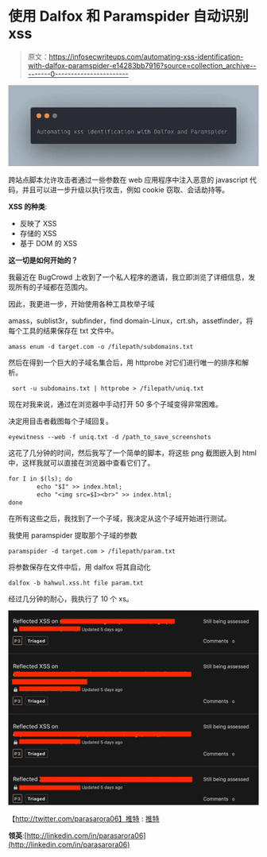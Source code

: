 # 使用 Dalfox 和 Paramspider 自动识别 xss

> 原文：<https://infosecwriteups.com/automating-xss-identification-with-dalfox-paramspider-e14283bb7916?source=collection_archive---------0----------------------->

![](img/e6533cddd30ec4748a3b6b226f619874.png)

跨站点脚本允许攻击者通过一些参数在 web 应用程序中注入恶意的 javascript 代码，并且可以进一步升级以执行攻击，例如 cookie 窃取、会话劫持等。

**XSS 的种类**:

*   反映了 XSS
*   存储的 XSS
*   基于 DOM 的 XSS

**这一切是如何开始的？**

我最近在 BugCrowd 上收到了一个私人程序的邀请，我立即浏览了详细信息，发现所有的子域都在范围内。

因此，我更进一步，开始使用各种工具枚举子域

amass，sublist3r，subfinder，find domain-Linux，crt.sh，assetfinder，将每个工具的结果保存在 txt 文件中。

```
amass enum -d target.com -o /filepath/subdomains.txt
```

然后在得到一个巨大的子域名集合后，用 httprobe 对它们进行唯一的排序和解析。

```
 sort -u subdomains.txt | httprobe > /filepath/uniq.txt
```

现在对我来说，通过在浏览器中手动打开 50 多个子域变得非常困难。

决定用目击者截图每个子域回复。

```
eyewitness --web -f uniq.txt -d /path_to_save_screenshots
```

这花了几分钟的时间，然后我写了一个简单的脚本，将这些 png 截图嵌入到 html 中，这样我就可以直接在浏览器中查看它们了。

```
for I in $(ls); do 
        echo "$I" >> index.html;
        echo "<img src=$I><br>" >> index.html;
done
```

在所有这些之后，我找到了一个子域，我决定从这个子域开始进行测试。

我使用 paramspider 提取那个子域的参数

```
paramspider -d target.com > /filepath/param.txt
```

将参数保存在文件中后，用 dalfox 将其自动化

```
dalfox -b hahwul.xss.ht file param.txt
```

经过几分钟的耐心，我执行了 10 个 xs。

![](img/ac61ae4405277967d0b55a0a5ca2e2be.png)

【http://twitter.com/parasarora06】推特 : [推特](http://twitter.com/parasarora06)

**领英**:[http://linkedin.com/in/parasarora06](http://linkedin.com/in/parasarora06)